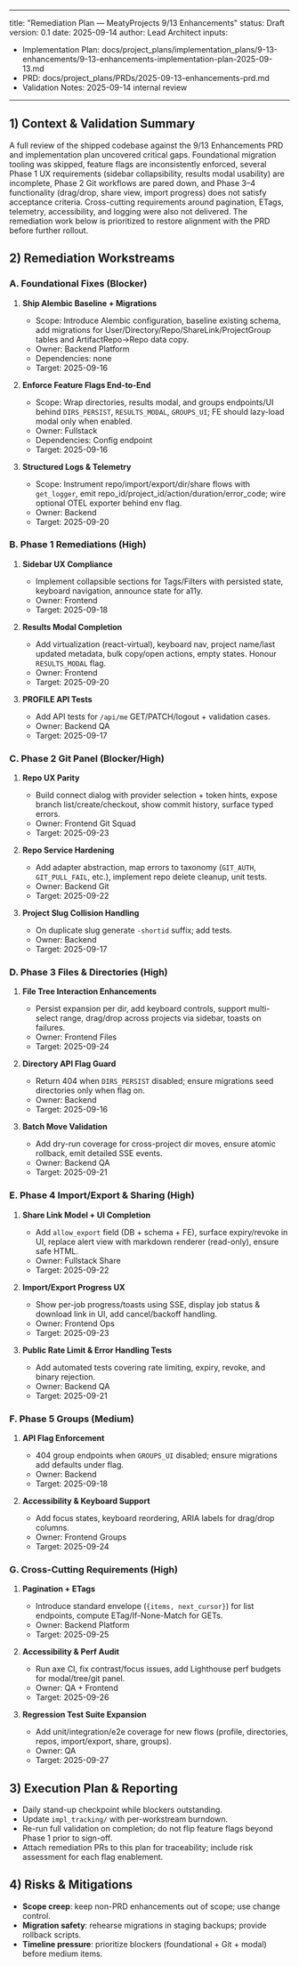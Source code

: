 ---
title: "Remediation Plan — MeatyProjects 9/13 Enhancements"
status: Draft
version: 0.1
date: 2025-09-14
author: Lead Architect
inputs:
  - Implementation Plan: docs/project_plans/implementation_plans/9-13-enhancements/9-13-enhancements-implementation-plan-2025-09-13.md
  - PRD: docs/project_plans/PRDs/2025-09-13-enhancements-prd.md
  - Validation Notes: 2025-09-14 internal review
-----------------------------------------------------------------------------------

## 1) Context & Validation Summary

A full review of the shipped codebase against the 9/13 Enhancements PRD and implementation plan uncovered critical gaps. Foundational migration tooling was skipped, feature flags are inconsistently enforced, several Phase 1 UX requirements (sidebar collapsibility, results modal usability) are incomplete, Phase 2 Git workflows are pared down, and Phase 3–4 functionality (drag/drop, share view, import progress) does not satisfy acceptance criteria. Cross-cutting requirements around pagination, ETags, telemetry, accessibility, and logging were also not delivered. The remediation work below is prioritized to restore alignment with the PRD before further rollout.

## 2) Remediation Workstreams

### A. Foundational Fixes (Blocker)

1. **Ship Alembic Baseline + Migrations**  
   - Scope: Introduce Alembic configuration, baseline existing schema, add migrations for User/Directory/Repo/ShareLink/ProjectGroup tables and ArtifactRepo→Repo data copy.  
   - Owner: Backend Platform  
   - Dependencies: none  
   - Target: 2025-09-16

2. **Enforce Feature Flags End-to-End**  
   - Scope: Wrap directories, results modal, and groups endpoints/UI behind `DIRS_PERSIST`, `RESULTS_MODAL`, `GROUPS_UI`; FE should lazy-load modal only when enabled.  
   - Owner: Fullstack  
   - Dependencies: Config endpoint  
   - Target: 2025-09-16

3. **Structured Logs & Telemetry**  
   - Scope: Instrument repo/import/export/dir/share flows with `get_logger`, emit repo_id/project_id/action/duration/error_code; wire optional OTEL exporter behind env flag.  
   - Owner: Backend  
   - Target: 2025-09-20

### B. Phase 1 Remediations (High)

1. **Sidebar UX Compliance**  
   - Implement collapsible sections for Tags/Filters with persisted state, keyboard navigation, announce state for a11y.  
   - Owner: Frontend  
   - Target: 2025-09-18

2. **Results Modal Completion**  
   - Add virtualization (react-virtual), keyboard nav, project name/last updated metadata, bulk copy/open actions, empty states. Honour `RESULTS_MODAL` flag.  
   - Owner: Frontend  
   - Target: 2025-09-20

3. **PROFILE API Tests**  
   - Add API tests for `/api/me` GET/PATCH/logout + validation cases.  
   - Owner: Backend QA  
   - Target: 2025-09-17

### C. Phase 2 Git Panel (Blocker/High)

1. **Repo UX Parity**  
   - Build connect dialog with provider selection + token hints, expose branch list/create/checkout, show commit history, surface typed errors.  
   - Owner: Frontend Git Squad  
   - Target: 2025-09-23

2. **Repo Service Hardening**  
   - Add adapter abstraction, map errors to taxonomy (`GIT_AUTH`, `GIT_PULL_FAIL`, etc.), implement repo delete cleanup, unit tests.  
   - Owner: Backend Git  
   - Target: 2025-09-22

3. **Project Slug Collision Handling**  
   - On duplicate slug generate `-shortid` suffix; add tests.  
   - Owner: Backend  
   - Target: 2025-09-17

### D. Phase 3 Files & Directories (High)

1. **File Tree Interaction Enhancements**  
   - Persist expansion per dir, add keyboard controls, support multi-select range, drag/drop across projects via sidebar, toasts on failures.  
   - Owner: Frontend Files  
   - Target: 2025-09-24

2. **Directory API Flag Guard**  
   - Return 404 when `DIRS_PERSIST` disabled; ensure migrations seed directories only when flag on.  
   - Owner: Backend  
   - Target: 2025-09-16

3. **Batch Move Validation**  
   - Add dry-run coverage for cross-project dir moves, ensure atomic rollback, emit detailed SSE events.  
   - Owner: Backend QA  
   - Target: 2025-09-21

### E. Phase 4 Import/Export & Sharing (High)

1. **Share Link Model + UI Completion**  
   - Add `allow_export` field (DB + schema + FE), surface expiry/revoke in UI, replace alert view with markdown renderer (read-only), ensure safe HTML.  
   - Owner: Fullstack Share  
   - Target: 2025-09-22

2. **Import/Export Progress UX**  
   - Show per-job progress/toasts using SSE, display job status & download link in UI, add cancel/backoff handling.  
   - Owner: Frontend Ops  
   - Target: 2025-09-23

3. **Public Rate Limit & Error Handling Tests**  
   - Add automated tests covering rate limiting, expiry, revoke, and binary rejection.  
   - Owner: Backend QA  
   - Target: 2025-09-21

### F. Phase 5 Groups (Medium)

1. **API Flag Enforcement**  
   - 404 group endpoints when `GROUPS_UI` disabled; ensure migrations add defaults under flag.  
   - Owner: Backend  
   - Target: 2025-09-18

2. **Accessibility & Keyboard Support**  
   - Add focus states, keyboard reordering, ARIA labels for drag/drop columns.  
   - Owner: Frontend Groups  
   - Target: 2025-09-24

### G. Cross-Cutting Requirements (High)

1. **Pagination + ETags**  
   - Introduce standard envelope (`{items, next_cursor}`) for list endpoints, compute ETag/If-None-Match for GETs.  
   - Owner: Backend Platform  
   - Target: 2025-09-25

2. **Accessibility & Perf Audit**  
   - Run axe CI, fix contrast/focus issues, add Lighthouse perf budgets for modal/tree/git panel.  
   - Owner: QA + Frontend  
   - Target: 2025-09-26

3. **Regression Test Suite Expansion**  
   - Add unit/integration/e2e coverage for new flows (profile, directories, repos, import/export, share, groups).  
   - Owner: QA  
   - Target: 2025-09-27

## 3) Execution Plan & Reporting

- Daily stand-up checkpoint while blockers outstanding.  
- Update `impl_tracking/` with per-workstream burndown.  
- Re-run full validation on completion; do not flip feature flags beyond Phase 1 prior to sign-off.  
- Attach remediation PRs to this plan for traceability; include risk assessment for each flag enablement.

## 4) Risks & Mitigations

- **Scope creep**: keep non-PRD enhancements out of scope; use change control.  
- **Migration safety**: rehearse migrations in staging backups; provide rollback scripts.  
- **Timeline pressure**: prioritize blockers (foundational + Git + modal) before medium items.

